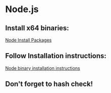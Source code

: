# Node.js

## Install x64 binaries:

[Node Install Packages](https://nodejs.org/en/download/)

## Follow Installation instructions:

[Node binary installation instructions](https://github.com/nodejs/help/wiki/Installation)

## Don't forget to hash check!
